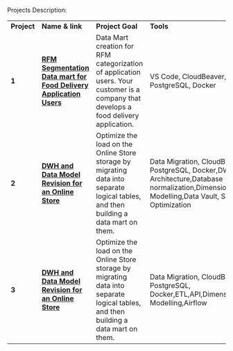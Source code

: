 Projects Description:

<table>
<tr>
<td><b>Project</b></td>
<td><b>Name & link</b></td>
<td><b>Project Goal</b></td>
<td><b>Tools</b></td>
<tr>

<td><b>1</b></td>
<td><a href="https://github.com/TIERESAID/DATA-ENGINEER/tree/main/de-project-sprint-1" target="_blank"><b>RFM Segmentation Data mart for Food Delivery Application Users</b></a></td>
<td>Data Mart creation for RFM categorization of application users. Your customer is a company that develops a food delivery application.</td>
<td>VS Code, CloudBeaver, PostgreSQL, Docker</td>
<tr>

<td><b>2</b></td>
<td><a href="https://github.com/TIERESAID/DATA-ENGINEER/tree/main/de-project-sprint-2" target="_blank"><b>DWH and Data Model Revision for an Online Store</b></a></td>
<td>Optimize the load on the Online Store storage  by migrating data into separate logical tables, and then building a data mart on them. </td>
<td>Data Migration, CloudBeaver, PostgreSQL, Docker,DWH Architecture,Database normalization,Dimensionnal Modelling,Data Vault, SQL Optimization
 </td>
<tr>
 
<td><b>3</b></td>
<td><a href="https://github.com/TIERESAID/DATA-ENGINEER/tree/main/de-project-sprint-2" target="_blank"><b>DWH and Data Model Revision for an Online Store</b></a></td>
<td>Optimize the load on the Online Store storage  by migrating data into separate logical tables, and then building a data mart on them. </td>
<td>Data Migration, CloudBeaver, PostgreSQL, Docker,ETL,API,Dimensionnal Modelling,Airflow
 </td>
<tr>
